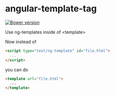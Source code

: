 # angular-template-tag

[![Bower version](https://badge.fury.io/bo/angular-template-tag.svg)](http://badge.fury.io/bo/angular-template-tag)

Use ng-templates inside of &lt;template>

Now instead of 
```HTML
<script type="text/ng-template" id="file.html">
  ...
</script>
```

you can do

```HTML
<template url="file.html">
  ...
</template>
```
